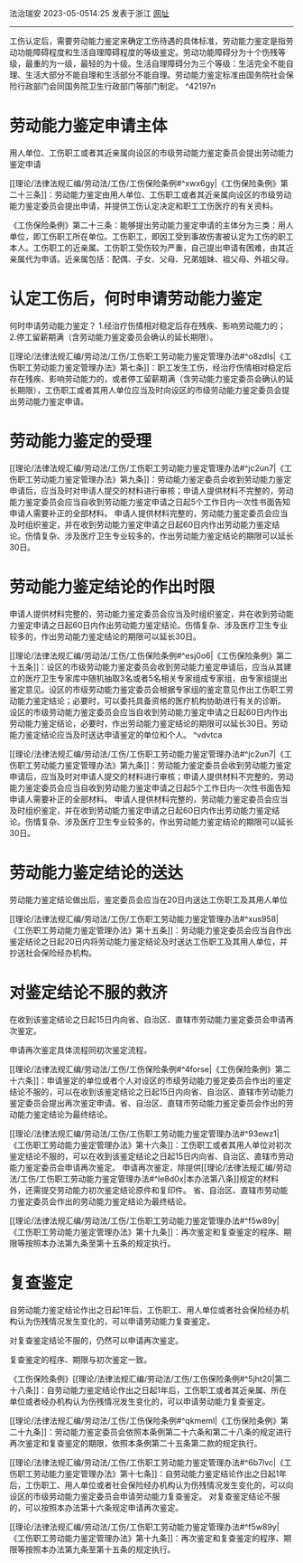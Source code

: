 法治瑞安 2023-05-0514:25 发表于浙江
[网址](https://mp.weixin.qq.com/s/bz400Kc0_i0tMkUWl8jyxw)
___
工伤认定后，需要劳动能力鉴定来确定工伤待遇的具体标准，劳动能力鉴定是指劳动功能障碍程度和生活自理障碍程度的等级鉴定。劳动功能障碍分为十个伤残等级，最重的为一级，最轻的为十级。生活自理障碍分为三个等级：生活完全不能自理、生活大部分不能自理和生活部分不能自理。劳动能力鉴定标准由国务院社会保险行政部门会同国务院卫生行政部门等部门制定。 ^42197n
# 劳动能力鉴定申请主体
用人单位、工伤职工或者其近亲属向设区的市级劳动能力鉴定委员会提出劳动能力鉴定申请

[[理论/法律法规汇编/劳动法/工伤/工伤保险条例#^xwx6gy|《工伤保险条例》第二十三条]]：劳动能力鉴定由用人单位、工伤职工或者其近亲属向设区的市级劳动能力鉴定委员会提出申请，并提供工伤认定决定和职工工伤医疗的有关资料。

《工伤保险条例》第二十三条：能够提出劳动能力鉴定申请的主体分为三类：用人单位，即工伤职工所在单位。工伤职工，即因工受到事故伤害被认定为工伤的职工本人。工伤职工的近亲属。工伤职工受伤较为严重，自己提出申请有困难，由其近亲属代为申请。近亲属包括：配偶、子女、父母、兄弟姐妹、祖父母、外祖父母。
# 认定工伤后，何时申请劳动能力鉴定
何时申请劳动能力鉴定？
1.经治疗伤情相对稳定后存在残疾、影响劳动能力的；
2.停工留薪期满（含劳动能力鉴定委员会确认的延长期限）。

[[理论/法律法规汇编/劳动法/工伤/工伤职工劳动能力鉴定管理办法#^o8zdls|《工伤职工劳动能力鉴定管理办法》第七条]]：职工发生工伤，经治疗伤情相对稳定后存在残疾、影响劳动能力的，或者停工留薪期满（含劳动能力鉴定委员会确认的延长期限），工伤职工或者其用人单位应当及时向设区的市级劳动能力鉴定委员会提出劳动能力鉴定申请。
# 劳动能力鉴定的受理
[[理论/法律法规汇编/劳动法/工伤/工伤职工劳动能力鉴定管理办法#^jc2un7|《工伤职工劳动能力鉴定管理办法》第九条]]：劳动能力鉴定委员会收到劳动能力鉴定申请后，应当及时对申请人提交的材料进行审核；申请人提供材料不完整的，劳动能力鉴定委员会应当自收到劳动能力鉴定申请之日起5个工作日内一次性书面告知申请人需要补正的全部材料。
申请人提供材料完整的，劳动能力鉴定委员会应当及时组织鉴定，并在收到劳动能力鉴定申请之日起60日内作出劳动能力鉴定结论。伤情复杂、涉及医疗卫生专业较多的，作出劳动能力鉴定结论的期限可以延长30日。
# 劳动能力鉴定结论的作出时限
申请人提供材料完整的，劳动能力鉴定委员会应当及时组织鉴定，并在收到劳动能力鉴定申请之日起60日内作出劳动能力鉴定结论。伤情复杂、涉及医疗卫生专业较多的，作出劳动能力鉴定结论的期限可以延长30日。

[[理论/法律法规汇编/劳动法/工伤/工伤保险条例#^esj0o6|《工伤保险条例》第二十五条]]：设区的市级劳动能力鉴定委员会收到劳动能力鉴定申请后，应当从其建立的医疗卫生专家库中随机抽取3名或者5名相关专家组成专家组，由专家组提出鉴定意见。设区的市级劳动能力鉴定委员会根据专家组的鉴定意见作出工伤职工劳动能力鉴定结论；必要时，可以委托具备资格的医疗机构协助进行有关的诊断。
设区的市级劳动能力鉴定委员会应当自收到劳动能力鉴定申请之日起60日内作出劳动能力鉴定结论，必要时，作出劳动能力鉴定结论的期限可以延长30日。劳动能力鉴定结论应当及时送达申请鉴定的单位和个人。 ^vdvtca

[[理论/法律法规汇编/劳动法/工伤/工伤职工劳动能力鉴定管理办法#^jc2un7|《工伤职工劳动能力鉴定管理办法》第九条]]：劳动能力鉴定委员会收到劳动能力鉴定申请后，应当及时对申请人提交的材料进行审核；申请人提供材料不完整的，劳动能力鉴定委员会应当自收到劳动能力鉴定申请之日起5个工作日内一次性书面告知申请人需要补正的全部材料。
申请人提供材料完整的，劳动能力鉴定委员会应当及时组织鉴定，并在收到劳动能力鉴定申请之日起60日内作出劳动能力鉴定结论。伤情复杂、涉及医疗卫生专业较多的，作出劳动能力鉴定结论的期限可以延长30日。
# 劳动能力鉴定结论的送达
劳动能力鉴定结论做出后，鉴定委员会应当在20日内送达工伤职工及其用人单位

[[理论/法律法规汇编/劳动法/工伤/工伤职工劳动能力鉴定管理办法#^xus958|《工伤职工劳动能力鉴定管理办法》第十五条]]：劳动能力鉴定委员会应当自作出鉴定结论之日起20日内将劳动能力鉴定结论及时送达工伤职工及其用人单位，并抄送社会保险经办机构。
# 对鉴定结论不服的救济
在收到该鉴定结论之日起15日内向省、自治区、直辖市劳动能力鉴定委员会申请再次鉴定。

申请再次鉴定具体流程同初次鉴定流程。

[[理论/法律法规汇编/劳动法/工伤/工伤保险条例#^4forse|《工伤保险条例》第二十六条]]：申请鉴定的单位或者个人对设区的市级劳动能力鉴定委员会作出的鉴定结论不服的，可以在收到该鉴定结论之日起15日内向省、自治区、直辖市劳动能力鉴定委员会提出再次鉴定申请。省、自治区、直辖市劳动能力鉴定委员会作出的劳动能力鉴定结论为最终结论。

[[理论/法律法规汇编/劳动法/工伤/工伤职工劳动能力鉴定管理办法#^93ewz1|《工伤职工劳动能力鉴定管理办法》第十六条]]：工伤职工或者其用人单位对初次鉴定结论不服的，可以在收到该鉴定结论之日起15日内向省、自治区、直辖市劳动能力鉴定委员会申请再次鉴定。
申请再次鉴定，除提供[[理论/法律法规汇编/劳动法/工伤/工伤职工劳动能力鉴定管理办法#^le8d0x|本办法第八条]]规定的材料外，还需提交劳动能力初次鉴定结论原件和复印件。
省、自治区、直辖市劳动能力鉴定委员会作出的劳动能力鉴定结论为最终结论。

[[理论/法律法规汇编/劳动法/工伤/工伤职工劳动能力鉴定管理办法#^f5w89y|《工伤职工劳动能力鉴定管理办法》第十九条]]：再次鉴定和复查鉴定的程序、期限等按照本办法第九条至第十五条的规定执行。
# 复查鉴定
自劳动能力鉴定结论作出之日起1年后，工伤职工、用人单位或者社会保险经办机构认为伤残情况发生变化的，可以申请劳动能力复查鉴定。

对复查鉴定结论不服的，仍然可以申请再次鉴定。

复查鉴定的程序、期限与初次鉴定一致。

《工伤保险条例》[[理论/法律法规汇编/劳动法/工伤/工伤保险条例#^5jht20|第二十八条]]：自劳动能力鉴定结论作出之日起1年后，工伤职工或者其近亲属、所在单位或者经办机构认为伤残情况发生变化的，可以申请劳动能力复查鉴定。

[[理论/法律法规汇编/劳动法/工伤/工伤保险条例#^qkmeml|《工伤保险条例》第二十九条]]：劳动能力鉴定委员会依照本条例第二十六条和第二十八条的规定进行再次鉴定和复查鉴定的期限，依照本条例第二十五条第二款的规定执行。

[[理论/法律法规汇编/劳动法/工伤/工伤职工劳动能力鉴定管理办法#^6b7lvc|《工伤职工劳动能力鉴定管理办法》第十七条]]：自劳动能力鉴定结论作出之日起1年后，工伤职工、用人单位或者社会保险经办机构认为伤残情况发生变化的，可以向设区的市级劳动能力鉴定委员会申请劳动能力复查鉴定。
对复查鉴定结论不服的，可以按照本办法第十六条规定申请再次鉴定。

[[理论/法律法规汇编/劳动法/工伤/工伤职工劳动能力鉴定管理办法#^f5w89y|《工伤职工劳动能力鉴定管理办法》第十九条]]：再次鉴定和复查鉴定的程序、期限等按照本办法第九条至第十五条的规定执行。